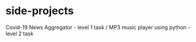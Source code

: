 # side-projects
Covid-19 News Aggregator - level 1 task /
MP3 music player using python  - level 2 task
